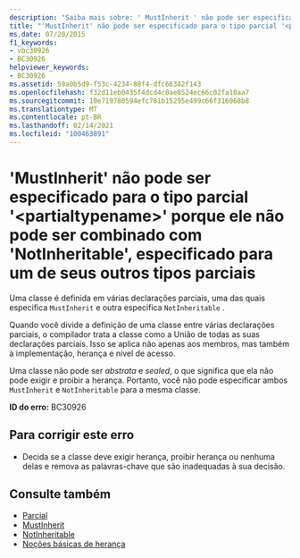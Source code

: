 ```yaml
---
description: "Saiba mais sobre: ' MustInherit ' não pode ser especificado para o tipo parcial ' <partialtypename> ' porque ele não pode ser combinado com ' NotInheritable ' especificado para um dos seus outros tipos parciais"
title: "'MustInherit' não pode ser especificado para o tipo parcial '<partialtypename>' porque ele não pode ser combinado com 'NotInheritable', especificado para um de seus outros tipos parciais"
ms.date: 07/20/2015
f1_keywords:
- vbc30926
- BC30926
helpviewer_keywords:
- BC30926
ms.assetid: 59a0b5d9-f53c-4234-88f4-dfc66342f143
ms.openlocfilehash: f32d11eb0435f4dcd4c0ae8524ec66c02fa10aa7
ms.sourcegitcommit: 10e719780594efc781b15295e499c66f316068b8
ms.translationtype: MT
ms.contentlocale: pt-BR
ms.lasthandoff: 02/14/2021
ms.locfileid: "100463891"
---
```

# <a name="mustinherit-cannot-be-specified-for-partial-type-partialtypename-because-it-cannot-be-combined-with-notinheritable-specified-for-one-of-its-other-partial-types"></a>'MustInherit' não pode ser especificado para o tipo parcial '\<partialtypename>' porque ele não pode ser combinado com 'NotInheritable', especificado para um de seus outros tipos parciais

Uma classe é definida em várias declarações parciais, uma das quais especifica `MustInherit` e outra especifica `NotInheritable` .  
  
 Quando você divide a definição de uma classe entre várias declarações parciais, o compilador trata a classe como a União de todas as suas declarações parciais. Isso se aplica não apenas aos membros, mas também à implementação, herança e nível de acesso.  
  
 Uma classe não pode ser *abstrata* e *sealed*, o que significa que ela não pode exigir e proibir a herança. Portanto, você não pode especificar ambos `MustInherit` e `NotInheritable` para a mesma classe.  
  
 **ID do erro:** BC30926  
  
## <a name="to-correct-this-error"></a>Para corrigir este erro  
  
- Decida se a classe deve exigir herança, proibir herança ou nenhuma delas e remova as palavras-chave que são inadequadas à sua decisão.  
  
## <a name="see-also"></a>Consulte também

- [Parcial](../language-reference/modifiers/partial.md)
- [MustInherit](../language-reference/modifiers/mustinherit.md)
- [NotInheritable](../language-reference/modifiers/notinheritable.md)
- [Noções básicas de herança](../programming-guide/language-features/objects-and-classes/inheritance-basics.md)
